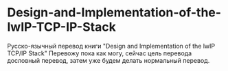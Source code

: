 # Design-and-Implementation-of-the-lwIP-TCP-IP-Stack
Русско-язычный перевод книги "Design and Implementation of the lwIP TCP/IP Stack"
Перевожу пока как могу, сейчас цель перевода дословный перевод, затем уже будем делать нормальный перевод.
